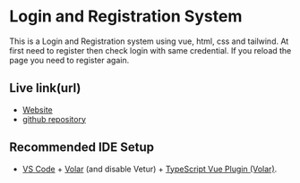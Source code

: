 # Login and Registration System

This is a Login and Registration system using vue, html, css and tailwind. At first need to register then check login with same credential. If you reload the page you need to register again.

## Live link(url)
- [Website](https://banjir-ahammad.com/vue/login-system/)
- [github repository](https://github.com/banjirahammad/login-system.git)

## Recommended IDE Setup

- [VS Code](https://code.visualstudio.com/) + [Volar](https://marketplace.visualstudio.com/items?itemName=Vue.volar) (and disable Vetur) + [TypeScript Vue Plugin (Volar)](https://marketplace.visualstudio.com/items?itemName=Vue.vscode-typescript-vue-plugin).
